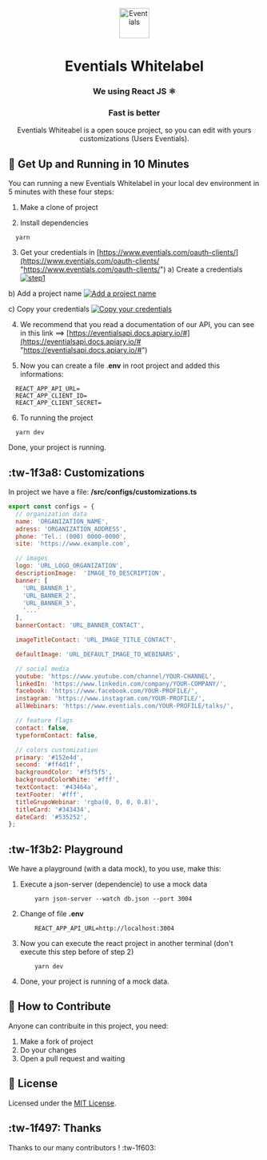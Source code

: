 <p align="center">
  <a href="https://eventials.com">
    <img alt="Eventials" src="https://s3.amazonaws.com/dev-assets.eventials.com/whitelabel-dev/logo.jpg" width="60" />
  </a>
</p>
<h1 align="center">
  Eventials Whitelabel
</h1>
<h3 align="center">
  We using React JS ⚛️ 
</h3>
<h3 align="center">
  Fast is better
</h3>
<p align="center">
  Eventials Whiteabel is a open souce project, so you can edit with yours customizations (Users Eventials).
</p>


## 🚀 Get Up and Running in 10 Minutes


You can running a new Eventials Whitelabel in your local dev environment in 5 minutes with these four steps:


1. Make a clone of project
   
2. Install dependencies
 ```shell
   yarn
   ```

3. Get your credentials in [https://www.eventials.com/oauth-clients/](https://www.eventials.com/oauth-clients/ "https://www.eventials.com/oauth-clients/")
a) Create a credentials
[![step1](https://s3.amazonaws.com/dev-assets.eventials.com/whitelabel-dev/1+-+create-credentials.jpg "step1")](https://s3.amazonaws.com/dev-assets.eventials.com/whitelabel-dev/1+-+create-credentials.jpg "step1")

 b) Add a project name
[![Add a project name](https://s3.amazonaws.com/dev-assets.eventials.com/whitelabel-dev/2+-+added-project-name.jpg "Add a project name")](http://https://s3.amazonaws.com/dev-assets.eventials.com/whitelabel-dev/2+-+added-project-name.jpg "Add a project name")

 c) Copy your credentials
 [![Copy your credentials](https://s3.amazonaws.com/dev-assets.eventials.com/whitelabel-dev/3+-+copy-credentials.jpg "Copy your credentials")](https://s3.amazonaws.com/dev-assets.eventials.com/whitelabel-dev/3+-+copy-credentials.jpg "Copy your credentials")

4. We recommend that you read a documentation of our API, you can see in this link ==> [https://eventialsapi.docs.apiary.io/#](https://eventialsapi.docs.apiary.io/# "https://eventialsapi.docs.apiary.io/#")

5. Now you can create a file .**env** in root project  and added this informations:
 ```shell
   REACT_APP_API_URL=
   REACT_APP_CLIENT_ID=
   REACT_APP_CLIENT_SECRET=
   ```
6. To running the project

 ```shell
   yarn dev

   ```
   Done, your project is running.



## :tw-1f3a8:  Customizations

In project we have a file: **/src/configs/customizations.ts**

```javascript
export const configs = {
  // organization data
  name: 'ORGANIZATION_NAME',
  adress: 'ORGANIZATION_ADDRESS',
  phone: 'Tel.: (000) 0000-0000',
  site: 'https://www.example.com',

  // images
  logo: 'URL_LOGO_ORGANIZATION',
  descriptionImage:  'IMAGE_TO_DESCRIPTION',
  banner: [
    'URL_BANNER_1',
    'URL_BANNER_2',
	'URL_BANNER_3',
	'...'
  ],
  bannerContact: 'URL_BANNER_CONTACT',

  imageTitleContact: 'URL_IMAGE_TITLE_CONTACT',

  defaultImage: 'URL_DEFAULT_IMAGE_TO_WEBINARS',

  // social media
  youtube: 'https://www.youtube.com/channel/YOUR-CHANNEL',
  linkedIn: 'https://www.linkedin.com/company/YOUR-COMPANY/',
  facebook: 'https://www.facebook.com/YOUR-PROFILE/',
  instagram: 'https://www.instagram.com/YOUR-PROFILE/',
  allWebinars: 'https://www.eventials.com/YOUR-PROFILE/talks/',

  // feature flags
  contact: false,
  typeformContact: false,

  // colors customization
  primary: '#152e4d',
  second: '#ff4d1f',
  backgroundColor: '#f5f5f5',
  backgroundColorWhite: '#fff',
  textContact: '#43464a',
  textFooter: '#fff',
  titleGrupoWebinar: 'rgba(0, 0, 0, 0.8)',
  titleCard: '#343434',
  dateCard: '#535252',
};

```
##  :tw-1f3b2: Playground

We have a playground (with a data mock), to you use, make this:

1. Execute a json-server (dependencie) to use a mock data 
	```shell
		yarn json-server --watch db.json --port 3004
	```
2. Change of file **.env**
	```shell
		REACT_APP_API_URL=http://localhost:3004
	```
3. Now you can execute the react project in another terminal (don't execute this step before of step 2)
	```shell
		yarn dev
	```
4. Done, your project is running of a mock data.
	
## 🤝 How to Contribute

Anyone can contribuite in this project, you need:

1. Make a fork of project
2. Do your changes
3. Open a pull request and waiting


## :memo: License

Licensed under the [MIT License](./LICENSE).

## :tw-1f497: Thanks

Thanks to our many contributors ! :tw-1f603: